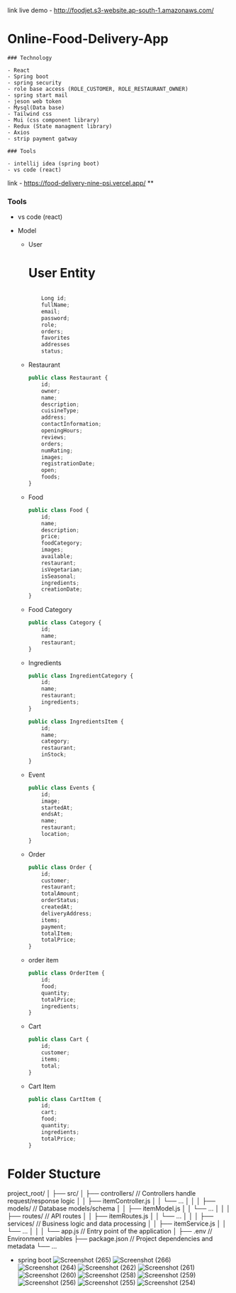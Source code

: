 link live demo - http://foodjet.s3-website.ap-south-1.amazonaws.com/
# Online-Food-Delivery-App
    ### Technology
    
    - React
    - Spring boot
    - spring security
    - role base access (ROLE_CUSTOMER, ROLE_RESTAURANT_OWNER)
    - spring start mail
    - jeson web token
    - Mysql(Data base)
    - Tailwind css
    - Mui (css component library)
    - Redux (State managment library)
    - Axios
    - strip payment gatway
    
    ### Tools
    
    - intellij idea (spring boot)
    - vs code (react)

link - https://food-delivery-nine-psi.vercel.app/
**

### Tools

- vs code (react)

- Model
    - User
        
        # User Entity
        
        ```jsx
        
        	Long id;
        	fullName;
        	email;
        	password;
        	role;
        	orders;
        	favorites
        	addresses 
        	status;
        ```
        
    - Restaurant
        
        ```jsx
        public class Restaurant {
            id;
            owner;
            name;
            description;
            cuisineType;
            address;
            contactInformation;
            openingHours;
            reviews;
            orders;
            numRating;
            images;
            registrationDate;
            open;
            foods;
        }
        ```
        
    - Food
        
        ```jsx
        public class Food {
            id;
            name;
            description;
            price;
            foodCategory;
            images;
            available;
            restaurant;
            isVegetarian;
            isSeasonal;
            ingredients;
            creationDate;
        }
        ```
        
    - Food Category
        
        ```jsx
        public class Category {
            id;
            name;
            restaurant;
        }
        ```
        
    - Ingredients
        
        ```jsx
        public class IngredientCategory {
            id;
            name;
            restaurant;
            ingredients;
        }
        ```
        
        ```jsx
        public class IngredientsItem {
            id;
            name;
            category;
            restaurant;
            inStock;
        }
        ```
        
    - Event
        
        ```jsx
        public class Events {
            id;
            image;
            startedAt;
            endsAt;
            name;
            restaurant;
            location;
        }
        ```
        
    - Order
        
        ```jsx
        public class Order {
            id;
            customer;
            restaurant;
            totalAmount;
            orderStatus;
            createdAt;
            deliveryAddress;
            items;
            payment;
            totalItem;
            totalPrice;
        }
        ```
        
    - order item
        
        ```jsx
        public class OrderItem {
            id;
            food;
            quantity;
            totalPrice;
            ingredients;
        }
        ```
        
    - Cart
        
        ```jsx
        public class Cart {
            id;
            customer;
            items;
            total;
        }
        ```
        
    - Cart Item
        
        ```jsx
        public class CartItem {
            id;
            cart;
            food;
            quantity;
            ingredients;
            totalPrice;
        }
        ```
        
    

# Folder Stucture

project_root/
│
├── src/
│   ├── controllers/        // Controllers handle request/response logic
│   │   ├── itemController.js
│   │   └── ...
│   │
│   ├── models/            // Database models/schema
│   │   ├── itemModel.js
│   │   └── ...
│   │
│   ├── routes/            // API routes
│   │   ├── itemRoutes.js
│   │   └── ...
│   │
│   ├── services/          // Business logic and data processing
│   │   ├── itemService.js
│   │   └── ...
│   │
│   └── app.js             // Entry point of the application
│
├── .env                   // Environment variables
├── package.json           // Project dependencies and metadata
└── ...

- spring boot
    ![Screenshot (265)](https://github.com/user-attachments/assets/2bc6d43d-6547-474c-aec9-b00ca5c1aaa0)
![Screenshot (266)](https://github.com/user-attachments/assets/59662b52-6cd8-4f82-ac7a-bec8876290e2)
![Screenshot (264)](https://github.com/user-attachments/assets/1644cd00-1d46-4174-b36c-0b7cdaa95967)
![Screenshot (262)](https://github.com/user-attachments/assets/1de2aec7-5905-4ace-9a25-ec92dfa0444c)
![Screenshot (261)](https://github.com/user-attachments/assets/276128e5-b0c7-4b64-a9fc-057fccb4ce82)
![Screenshot (260)](https://github.com/user-attachments/assets/f8d09eff-fd88-4a33-b511-0a0169ee0e29)
![Screenshot (258)](https://github.com/user-attachments/assets/61a99f5c-61a5-4510-9301-966c0d9faa69)
![Screenshot (259)](https://github.com/user-attachments/assets/e3396775-a687-4a49-9756-736f57c9e1a7)
![Screenshot (256)](https://github.com/user-attachments/assets/9dd867da-19ef-432b-b62f-6bb9ed7a8e1c)
![Screenshot (255)](https://github.com/user-attachments/assets/81f3d3a8-0d7d-4ad4-83de-78cdb06a2496)
![Screenshot (254)](https://github.com/user-attachments/assets/4eea724a-4a51-4852-93a6-97d9163e173f)


